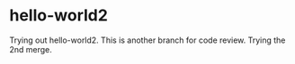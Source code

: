 # hello-world2
Trying out hello-world2.
This is another branch for code review.
Trying the 2nd merge.
